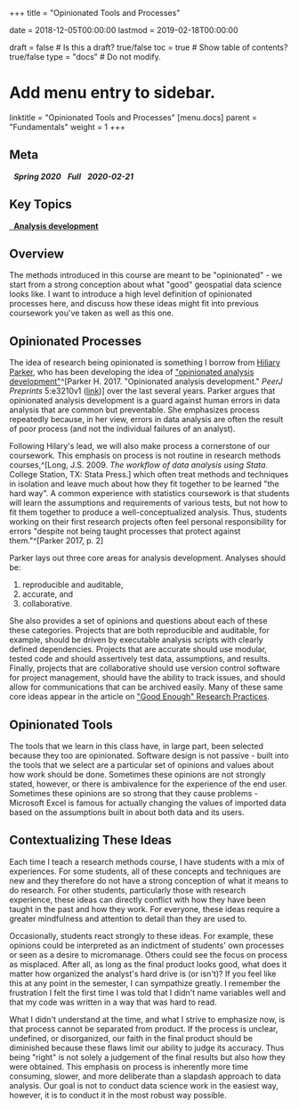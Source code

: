 +++
title = "Opinionated Tools and Processes"

date = 2018-12-05T00:00:00
lastmod = 2019-02-18T00:00:00

draft = false  # Is this a draft? true/false
toc = true  # Show table of contents? true/false
type = "docs"  # Do not modify.

# Add menu entry to sidebar.
linktitle = "Opinionated Tools and Processes"
[menu.docs]
  parent = "Fundamentals"
  weight = 1
+++

## Meta
<i class="meta-badge semester-sp19"><i class="far fa-calendar-alt fa-lg"></i>&nbsp; **Spring 2020** </i> 
<i class="meta-badge progress-full"><i class="fas fa-tasks fa-lg"></i>&nbsp; **Full** </i> 
<i class="meta-badge progress-update"><i class="far fa-clock fa-lg"></i>&nbsp; **2020-02-21** </i>

## Key Topics
<a class="meta-badge keyword" href="/docs/topic-index/#a-d"><i class="fas fa-tags fa-lg"></i>&nbsp; **Analysis development**</a>

## Overview
The methods introduced in this course are meant to be "opinionated" - we start from a strong conception about what "good" geospatial data science looks like. I want to introduce a high level definition of opinionated processes here, and discuss how these ideas might fit into previous coursework you've taken as well as this one.

## Opinionated Processes
The idea of research being opinionated is something I borrow from [Hiliary Parker](https://twitter.com/hspter), who has been developing the idea of ["opinionated analysis development"](https://peerj.com/preprints/3210/)^[Parker H. 2017. "Opinionated analysis development." *PeerJ Preprints* 5:e3210v1 ([link](https://doi.org/10.7287/peerj.preprints.3210v1))] over the last several years. Parker argues that opinionated analysis development is a guard against human errors in data analysis that are common but preventable. She emphasizes process repeatedly because, in her view, errors in data analysis are often the result of poor process (and not the individual failures of an analyst). 

Following Hilary's lead, we will also make process a cornerstone of our coursework. This emphasis on process is not routine in research methods courses,^[Long, J.S. 2009. *The workflow of data analysis using Stata*. College Station, TX: Stata Press.] which often treat methods and techniques in isolation and leave much about how they fit together to be learned "the hard way". A common experience with statistics coursework is that students will learn the assumptions and requirements of various tests, but not how to fit them together to produce a well-conceptualized analysis. Thus, students working on their first research projects often feel personal responsibility for errors "despite not being taught processes that protect against them."^[Parker 2017, p. 2]

Parker lays out three core areas for analysis development. Analyses should be:

1. reproducible and auditable, 
2. accurate, and 
3. collaborative. 

She also provides a set of opinions and questions about each of these these categories. Projects that are both reproducible and auditable, for example, should be driven by executable analysis scripts with clearly defined dependencies. Projects that are accurate should use modular, tested code and should assertively test data, assumptions, and results. Finally, projects that are collaborative should use version control software for project management, should have the ability to track issues, and should allow for communications that can be archived easily. Many of these same core ideas appear in the article on ["Good Enough" Research Practices](/docs/good-enough-practices).

## Opinionated Tools
The tools that we learn in this class have, in large part, been selected because they too are opinionated. Software design is not passive - built into the tools that we select are a particular set of opinions and values about how work should be done. Sometimes these opinions are not strongly stated, however, or there is ambivalence for the experience of the end user. Sometimes these opinions are so strong that they cause problems - Microsoft Excel is famous for actually changing the values of imported data based on the assumptions built in about both data and its users.

## Contextualizing These Ideas
Each time I teach a research methods course, I have students with a mix of experiences. For some students, all of these concepts and techniques are new and they therefore do not have a strong conception of what it means to do research. For other students, particularly those with research experience, these ideas can directly conflict with how they have been taught in the past and how they work. For everyone, these ideas require a greater mindfulness and attention to detail than they are used to. 

Occasionally, students react strongly to these ideas. For example, these opinions could be interpreted as an indictment of students' own processes or seen as a desire to micromanage. Others could see the focus on process as misplaced. After all, as long as the final product looks good, what does it matter how organized the analyst's hard drive is (or isn't)? If you feel like this at any point in the semester, I can sympathize greatly. I remember the frustration I felt the first time I was told that I didn't name variables well and that my code was written in a way that was hard to read. 

What I didn't understand at the time, and what I strive to emphasize now, is that process cannot be separated from product. If the process is unclear, undefined, or disorganized, our faith in the final product should be diminished because these flaws limit our ability to judge its accuracy. Thus being "right" is not solely a judgement of the final results but also how they were obtained. This emphasis on process is inherently more time consuming, slower, and more deliberate than a slapdash approach to data analysis. Our goal is not to conduct data science work in the easiest way, however, it is to conduct it in the most robust way possible.
